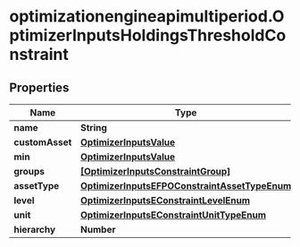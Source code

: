 # optimizationengineapimultiperiod.OptimizerInputsHoldingsThresholdConstraint

## Properties

Name | Type | Description | Notes
------------ | ------------- | ------------- | -------------
**name** | **String** |  | [optional] 
**customAsset** | [**OptimizerInputsValue**](OptimizerInputsValue.md) |  | [optional] 
**min** | [**OptimizerInputsValue**](OptimizerInputsValue.md) |  | [optional] 
**groups** | [**[OptimizerInputsConstraintGroup]**](OptimizerInputsConstraintGroup.md) |  | [optional] 
**assetType** | [**OptimizerInputsEFPOConstraintAssetTypeEnum**](OptimizerInputsEFPOConstraintAssetTypeEnum.md) |  | [optional] 
**level** | [**OptimizerInputsEConstraintLevelEnum**](OptimizerInputsEConstraintLevelEnum.md) |  | [optional] 
**unit** | [**OptimizerInputsEConstraintUnitTypeEnum**](OptimizerInputsEConstraintUnitTypeEnum.md) |  | [optional] 
**hierarchy** | **Number** |  | [optional] 


